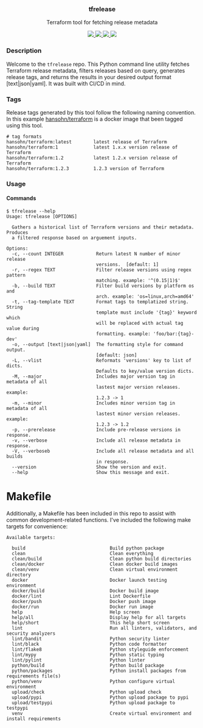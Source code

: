<div align="center">
  <h3>tfrelease</h3>
  <p>Terraform tool for fetching release metadata</p>
  <p>
    <!-- Build Status -->
    <a href="https://actions-badge.atrox.dev/hansohn/tfrelease/goto?ref=main">
      <img src="https://img.shields.io/endpoint.svg?url=https%3A%2F%2Factions-badge.atrox.dev%2Fhansohn%2Ftfrelease%2Fbadge%3Fref%3Dmain&style=for-the-badge">
    </a>
    <!-- Github Tag -->
    <a href="https://github.com/hansohn/tfrelease/tags/">
      <img src="https://img.shields.io/github/tag/hansohn/tfrelease.svg?style=for-the-badge">
    </a>
    <!-- License -->
    <a href="https://github.com/hansohn/tfrelease/blob/main/LICENSE">
      <img src="https://img.shields.io/github/license/hansohn/tfrelease.svg?style=for-the-badge">
    </a>
    <!-- LinkedIn -->
    <a href="https://linkedin.com/in/ryanhansohn">
      <img src="https://img.shields.io/badge/-LinkedIn-black.svg?style=for-the-badge&logo=linkedin&colorB=555">
    </a>
  </p>
</div>

### Description

Welcome to the `tfrelease` repo. This Python command line utility fetches Terraform
release metadata, filters releases based on query, generates release tags, and
returns the results in your desired output format [text|json|yaml]. It was built
with CI/CD in mind.

### Tags

Release tags generated by this tool follow the following naming convention. In
this example [hansohn/terraform](https://hub.docker.com/r/hansohn/terraform) is
a docker image that been tagged using this tool.

```
# tag formats
hansohn/terraform:latest        latest release of Terraform
hansohn/terraform:1             latest 1.x.x version release of Terraform
hansohn/terraform:1.2           latest 1.2.x version release of Terraform
hansohn/terraform:1.2.3         1.2.3 version of Terraform
```

### Usage

#### Commands

```
$ tfrelease --help
Usage: tfrelease [OPTIONS]

  Gathers a historical list of Terraform versions and their metadata. Produces
  a filtered response based on arguement inputs.

Options:
  -c, --count INTEGER            Return latest N number of minor release
                                 versions.  [default: 1]
  -r, --regex TEXT               Filter release versions using regex pattern
                                 matching. example: '^(0.15|1)$'
  -b, --build TEXT               Filter build versions by platform os and
                                 arch. example: 'os=linux,arch=amd64'
  -t, --tag-template TEXT        Format tags to templatized string. String
                                 template must include '{tag}' keyword which
                                 will be replaced with actual tag value during
                                 formatting. example: 'foo/bar:{tag}-dev'
  -o, --output [text|json|yaml]  The formatting style for command output.
                                 [default: json]
  -L, --vlist                    Reformats 'versions' key to list of dicts.
                                 Defaults to key/value version dicts.
  -M, --major                    Includes major version tag in metadata of all
                                 lastest major version releases. example:
                                 1.2.3 -> 1
  -m, --minor                    Includes minor version tag in metadata of all
                                 lastest minor version releases. example:
                                 1.2.3 -> 1.2
  -p, --prerelease               Include pre-release versions in response.
  -v, --verbose                  Include all release metadata in response.
  -V, --verboseb                 Include all release metadata and all builds
                                 in response.
  --version                      Show the version and exit.
  --help                         Show this message and exit.
```

# Makefile

Additionally, a Makefile has been included in this repo to assist with common
development-related functions. I've included the following make targets for
convenience:

```
Available targets:

  build                               Build python package
  clean                               Clean everything
  clean/build                         Clean python build directories
  clean/docker                        Clean docker build images
  clean/venv                          Clean virtual environment directory
  docker                              Docker launch testing environment
  docker/build                        Docker build image
  docker/lint                         Lint Dockerfile
  docker/push                         Docker push image
  docker/run                          Docker run image
  help                                Help screen
  help/all                            Display help for all targets
  help/short                          This help short screen
  lint                                Run all linters, validators, and security analyzers
  lint/bandit                         Python security linter
  lint/black                          Python code formatter
  lint/flake8                         Python styleguide enforcement
  lint/mypy                           Python static typing
  lint/pylint                         Python linter
  python/build                        Python build package
  python/packages                     Python install packages from requirements file(s)
  python/venv                         Python configure virtual environment
  upload/check                        Python upload check
  upload/pypi                         Python upload package to pypi
  upload/testpypi                     Python upload package to testpypi
  venv                                Create virtual environment and install requirements
```
